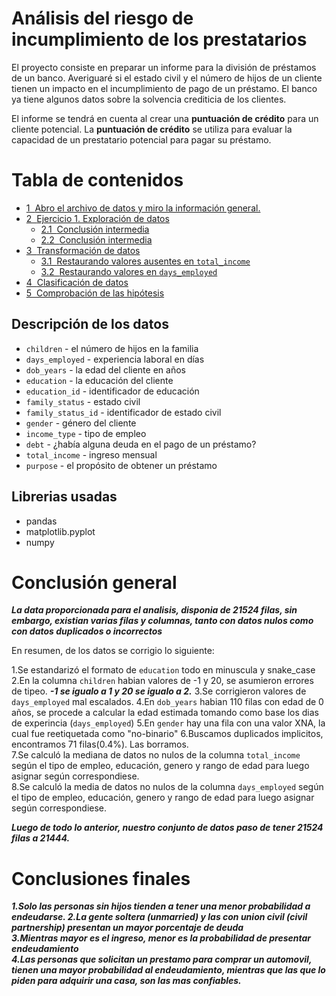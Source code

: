 # Análisis del riesgo de incumplimiento de los prestatarios

El proyecto consiste en preparar un informe para la división de préstamos de un banco. Averiguaré si el estado civil y el número de hijos de un cliente tienen un impacto en el incumplimiento de pago de un préstamo. El banco ya tiene algunos datos sobre la solvencia crediticia de los clientes.

El informe se tendrá en cuenta al crear una **puntuación de crédito** para un cliente potencial. La **puntuación de crédito** se utiliza para evaluar la capacidad de un prestatario potencial para pagar su préstamo.

<h1>Tabla de contenidos<span class="tocSkip"></span></h1>
<div class="toc"><ul class="toc-item"><li><span><a href="#Abro-el-archivo-de-datos-y-miro-la-información-general." data-toc-modified-id="Abro-el-archivo-de-datos-y-miro-la-información-general.-1"><span class="toc-item-num">1&nbsp;&nbsp;</span>Abro el archivo de datos y miro la información general.</a></span></li><li><span><a href="#Ejercicio-1.-Exploración-de-datos" data-toc-modified-id="Ejercicio-1.-Exploración-de-datos-2"><span class="toc-item-num">2&nbsp;&nbsp;</span>Ejercicio 1. Exploración de datos</a></span><ul class="toc-item"><li><span><a href="#Conclusión-intermedia" data-toc-modified-id="Conclusión-intermedia-2.1"><span class="toc-item-num">2.1&nbsp;&nbsp;</span>Conclusión intermedia</a></span></li><li><span><a href="#Conclusión-intermedia" data-toc-modified-id="Conclusión-intermedia-2.2"><span class="toc-item-num">2.2&nbsp;&nbsp;</span>Conclusión intermedia</a></span></li></ul></li><li><span><a href="#Transformación-de-datos" data-toc-modified-id="Transformación-de-datos-3"><span class="toc-item-num">3&nbsp;&nbsp;</span>Transformación de datos</a></span><ul class="toc-item"><li><span><a href="#Restaurando-valores-ausentes-en-total_income" data-toc-modified-id="Restaurando-valores-ausentes-en-total_income-3.1"><span class="toc-item-num">3.1&nbsp;&nbsp;</span>Restaurando valores ausentes en <code>total_income</code></a></span></li><li><span><a href="#Restaurando-valores-en-days_employed" data-toc-modified-id="Restaurando-valores-en-days_employed-3.2"><span class="toc-item-num">3.2&nbsp;&nbsp;</span>Restaurando valores en <code>days_employed</code></a></span></li></ul></li><li><span><a href="#Clasificación-de-datos" data-toc-modified-id="Clasificación-de-datos-4"><span class="toc-item-num">4&nbsp;&nbsp;</span>Clasificación de datos</a></span></li><li><span><a href="#Comprobación-de-las-hipótesis" data-toc-modified-id="Comprobación-de-las-hipótesis-5"><span class="toc-item-num">5&nbsp;&nbsp;</span>Comprobación de las hipótesis</a></span></li></ul></div>

## Descripción de los datos
- `children` - el número de hijos en la familia
- `days_employed` - experiencia laboral en días
- `dob_years` - la edad del cliente en años
- `education` - la educación del cliente
- `education_id` - identificador de educación
- `family_status` - estado civil
- `family_status_id` - identificador de estado civil
- `gender` - género del cliente
- `income_type` - tipo de empleo
- `debt` - ¿había alguna deuda en el pago de un préstamo?
- `total_income` - ingreso mensual
- `purpose` - el propósito de obtener un préstamo


## Librerias usadas

- pandas
- matplotlib.pyplot
- numpy

# Conclusión general 

***La data proporcionada para el analisis, disponia de 21524 filas, sin embargo, existian varias filas y columnas, tanto con datos nulos como con datos duplicados o incorrectos***

En resumen, de los datos se corrigio lo siguiente:

1.Se estandarizó el formato de `education` todo en minuscula y snake_case  
2.En la columna `children` habian valores de -1 y 20, se asumieron errores de tipeo. ***-1 se igualo a 1 y 20 se igualo a 2.***
3.Se corrigieron valores de `days_employed` mal escalados.
4.En `dob_years` habian 110 filas con edad de 0 años, se procede a calcular la edad estimada tomando como base los dias de experincia (`days_employed`)
5.En `gender` hay una fila con una valor XNA, la cual fue reetiquetada como "no-binario"
6.Buscamos duplicados implicitos, encontramos 71 filas(0.4%). Las borramos.  
7.Se calculó la mediana de datos no nulos de la columna `total_income` según el tipo de empleo, educación, genero y rango de edad para luego asignar según correspondiese.  
8.Se calculó la media de datos no nulos de la columna `days_employed` según el tipo de empleo, educación, genero y rango de edad para luego asignar según correspondiese.  

***Luego de todo lo anterior, nuestro conjunto de datos paso de tener 21524 filas a 21444.***

# Conclusiones finales

***1.Solo las personas sin hijos tienden a tener una menor probabilidad a endeudarse.
2.La gente soltera (unmarried) y las con union civil (civil partnership) presentan un mayor porcentaje de deuda  
3.Mientras mayor es el ingreso, menor es la probabilidad de presentar endeudamiento  
4.Las personas que solicitan un prestamo para comprar un automovil, tienen una mayor probabilidad al endeudamiento, mientras que las que lo piden para adquirir una casa, son las mas confiables.***